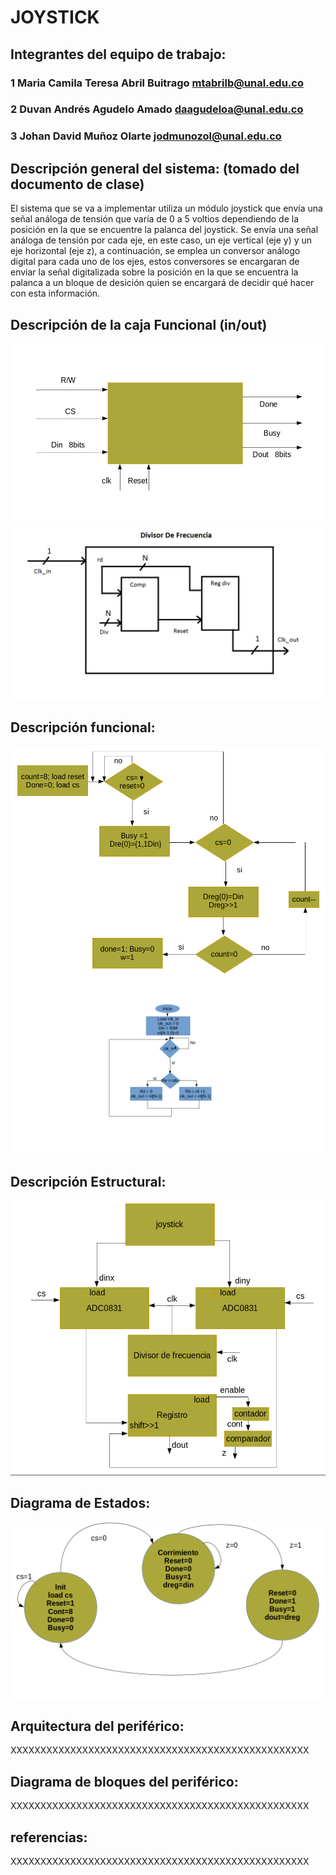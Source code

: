 # JOYSTICK

## Integrantes del equipo de trabajo:

### 1 Maria Camila Teresa Abril Buitrago mtabrilb@unal.edu.co

### 2 Duvan Andrés Agudelo Amado daagudeloa@unal.edu.co

### 3 Johan David Muñoz Olarte jodmunozol@unal.edu.co


## Descripción general del sistema: (tomado del documento de clase)
El sistema que se va a implementar utiliza un módulo joystick que envía una señal análoga de tensión que varía de 0 a 5 voltios dependiendo de la posición en la que se encuentre la palanca del joystick. Se envía una señal análoga de tensión por cada eje, en este caso, un eje vertical (eje y) y un eje horizontal (eje z), a continuación, se emplea un conversor análogo digital para cada uno de los ejes, estos conversores se encargaran de enviar la señal digitalizada sobre la posición en la que se encuentra la palanca a un bloque de desición quien se encargará de decidir qué hacer con esta información.

## Descripción de la caja Funcional  (in/out)
![jcajanegra](https://github.com/Fabeltranm/FPGA-Game-D1/blob/master/HW/RTL/02CAD-JOYSTICK/Version_02/03%20document/img/cajanegraadc.png)
![divcajanegra](https://github.com/Fabeltranm/FPGA-Game-D1/blob/master/HW/RTL/02CAD-JOYSTICK/Version_02/03%20document/img/22217736_1430676720335144_222896798_o.png?raw=true)


## Descripción funcional:

![jfuncional](https://github.com/Fabeltranm/FPGA-Game-D1/blob/master/HW/RTL/02CAD-JOYSTICK/Version_02/03%20document/img/funcionaladc.png)
![divfuncional](https://github.com/Fabeltranm/FPGA-Game-D1/blob/master/HW/RTL/02CAD-JOYSTICK/Version_02/03%20document/img/div.png?raw=true)

## Descripción Estructural:

![estructural](https://github.com/Fabeltranm/FPGA-Game-D1/blob/master/HW/RTL/02CAD-JOYSTICK/Version_02/03%20document/img/estructuraladc.png)

## Diagrama de Estados:

![estados](https://github.com/Fabeltranm/FPGA-Game-D1/blob/master/HW/RTL/02CAD-JOYSTICK/Version_02/03%20document/img/estadosadc.png)

## Arquitectura del periférico:

XXXXXXXXXXXXXXXXXXXXXXXXXXXXXXXXXXXXXXXXXXXXXXXXXX

## Diagrama de bloques del periférico:

XXXXXXXXXXXXXXXXXXXXXXXXXXXXXXXXXXXXXXXXXXXXXXXXXX

## referencias:

XXXXXXXXXXXXXXXXXXXXXXXXXXXXXXXXXXXXXXXXXXXXXXXXXX



